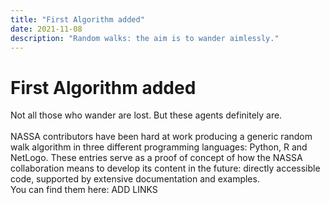 ```yaml
---
title: "First Algorithm added"
date: 2021-11-08
description: "Random walks: the aim is to wander aimlessly."
---
```

# First Algorithm added
Not all those who wander are lost. But these agents definitely are. <br><br>
NASSA contributors have been hard at work producing a generic random walk algorithm in three different programming languages: Python, R and NetLogo. 
These entries serve as a proof of concept of how the NASSA collaboration means to develop its content in the future: directly accessible code, supported by extensive documentation and examples.<br>
You can find them here: ADD LINKS
